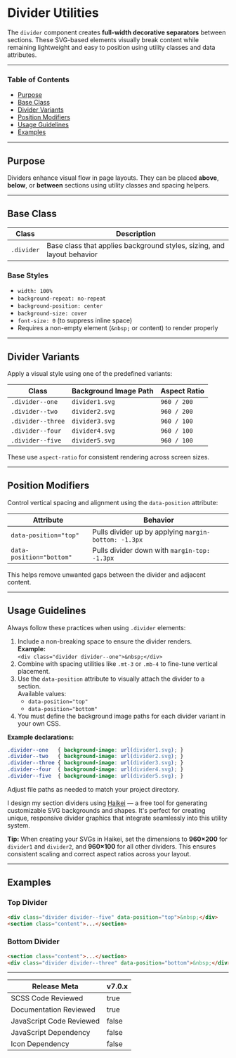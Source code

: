# Divider Utilities

The `divider` component creates **full-width decorative separators** between sections. These SVG-based elements visually break content while remaining lightweight and easy to position using utility classes and data attributes.

---

### Table of Contents

- [Purpose](#purpose)
- [Base Class](#base-class)
- [Divider Variants](#divider-variants)
- [Position Modifiers](#position-modifiers)
- [Usage Guidelines](#usage-guidelines)
- [Examples](#examples)

---

## Purpose

Dividers enhance visual flow in page layouts. They can be placed **above**, **below**, or **between** sections using utility classes and spacing helpers.

---

## Base Class

| Class      | Description                                                            | 
| ---------- | ---------------------------------------------------------------------- |
| `.divider` | Base class that applies background styles, sizing, and layout behavior |

### Base Styles

- `width: 100%`
- `background-repeat: no-repeat`
- `background-position: center`
- `background-size: cover`
- `font-size: 0` (to suppress inline space)
- Requires a non-empty element (`&nbsp;` or content) to render properly

---

## Divider Variants

Apply a visual style using one of the predefined variants:

| Class             | Background Image Path | Aspect Ratio | 
| ----------------- | --------------------- | ------------ |
| `.divider--one`   | `divider1.svg`        | `960 / 200`  |
| `.divider--two`   | `divider2.svg`        | `960 / 200`  |
| `.divider--three` | `divider3.svg`        | `960 / 100`  |
| `.divider--four`  | `divider4.svg`        | `960 / 100`  |
| `.divider--five`  | `divider5.svg`        | `960 / 100`  |

These use `aspect-ratio` for consistent rendering across screen sizes.

---

## Position Modifiers

Control vertical spacing and alignment using the `data-position` attribute:

| Attribute                | Behavior                                             | 
| ------------------------ | ---------------------------------------------------- |
| `data-position="top"`    | Pulls divider up by applying `margin-bottom: -1.3px` |
| `data-position="bottom"` | Pulls divider down with `margin-top: -1.3px`         |

This helps remove unwanted gaps between the divider and adjacent content.

---

## Usage Guidelines

Always follow these practices when using `.divider` elements:

1. Include a non-breaking space to ensure the divider renders.  
    **Example:**  
    `<div class="divider divider--one">&nbsp;</div>`
2. Combine with spacing utilities like `.mt-3` or `.mb-4` to fine-tune vertical placement.
3. Use the `data-position` attribute to visually attach the divider to a section.  
    Available values:
    - `data-position="top"`
    - `data-position="bottom"`
4. You must define the background image paths for each divider variant in your own CSS.  

**Example declarations:**

```css
.divider--one   { background-image: url(divider1.svg); }
.divider--two   { background-image: url(divider2.svg); }
.divider--three { background-image: url(divider3.svg); }
.divider--four  { background-image: url(divider4.svg); }
.divider--five  { background-image: url(divider5.svg); }
```

Adjust file paths as needed to match your project directory.

I design my section dividers using [Haikei](https://app.haikei.app/) — a free tool for generating customizable SVG backgrounds and shapes. It's perfect for creating unique, responsive divider graphics that integrate seamlessly into this utility system.

**Tip:** When creating your SVGs in Haikei, set the dimensions to **960×200** for `divider1` and `divider2`, and **960×100** for all other dividers. This ensures consistent scaling and correct aspect ratios across your layout.

---

## Examples

### Top Divider

```html
<div class="divider divider--five" data-position="top">&nbsp;</div>
<section class="content">...</section>
```

### Bottom Divider

```html
<section class="content">...</section>
<div class="divider divider--three" data-position="bottom">&nbsp;</div>
```

---

| Release Meta             | v7.0.x |
| ------------------------ | ------ |
| SCSS Code Reviewed       | true   |
| Documentation Reviewed   | true   |
| JavaScript Code Reviewed | false  |
| JavaScript Dependency    | false  |
| Icon Dependency          | false  | 
